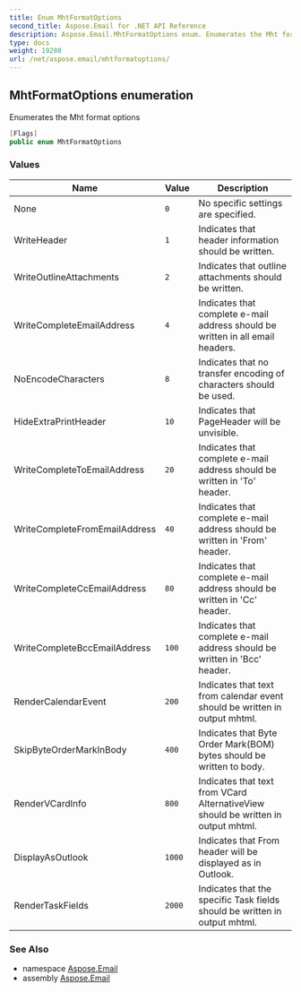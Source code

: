 ```yaml
---
title: Enum MhtFormatOptions
second_title: Aspose.Email for .NET API Reference
description: Aspose.Email.MhtFormatOptions enum. Enumerates the Mht format options
type: docs
weight: 19280
url: /net/aspose.email/mhtformatoptions/
---
```

## MhtFormatOptions enumeration

Enumerates the Mht format options

```csharp
[Flags]
public enum MhtFormatOptions
```

### Values

| Name | Value | Description |
| --- | --- | --- |
| None | `0` | No specific settings are specified. |
| WriteHeader | `1` | Indicates that header information should be written. |
| WriteOutlineAttachments | `2` | Indicates that outline attachments should be written. |
| WriteCompleteEmailAddress | `4` | Indicates that complete e-mail address should be written in all email headers. |
| NoEncodeCharacters | `8` | Indicates that no transfer encoding of characters should be used. |
| HideExtraPrintHeader | `10` | Indicates that PageHeader will be unvisible. |
| WriteCompleteToEmailAddress | `20` | Indicates that complete e-mail address should be written in 'To' header. |
| WriteCompleteFromEmailAddress | `40` | Indicates that complete e-mail address should be written in 'From' header. |
| WriteCompleteCcEmailAddress | `80` | Indicates that complete e-mail address should be written in 'Cc' header. |
| WriteCompleteBccEmailAddress | `100` | Indicates that complete e-mail address should be written in 'Bcc' header. |
| RenderCalendarEvent | `200` | Indicates that text from calendar event should be written in output mhtml. |
| SkipByteOrderMarkInBody | `400` | Indicates that Byte Order Mark(BOM) bytes should be written to body. |
| RenderVCardInfo | `800` | Indicates that text from VCard AlternativeView should be written in output mhtml. |
| DisplayAsOutlook | `1000` | Indicates that From header will be displayed as in Outlook. |
| RenderTaskFields | `2000` | Indicates that the specific Task fields should be written in output mhtml. |

### See Also

* namespace [Aspose.Email](../../aspose.email/)
* assembly [Aspose.Email](../../)



